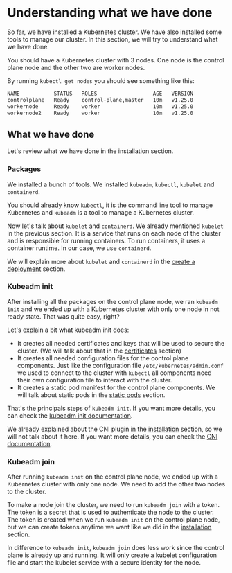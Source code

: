 # Understanding what we have done

So far, we have installed a Kubernetes cluster. We have also installed some tools to manage our cluster. In this section, we will try to understand what we have done.

You should have a Kubernetes cluster with 3 nodes. One node is the control plane node and the other two are worker nodes.

By running `kubectl get nodes` you should see something like this:

```bash
NAME           STATUS   ROLES                  AGE   VERSION
controlplane   Ready    control-plane,master   10m   v1.25.0
workernode     Ready    worker                 10m   v1.25.0
workernode2    Ready    worker                 10m   v1.25.0
```

## What we have done

Let's review what we have done in the installation section.

### Packages

We installed a bunch of tools. We installed `kubeadm`, `kubectl`, `kubelet` and `containerd`.

You should already know `kubectl`, it is the command line tool to manage Kubernetes and `kubeadm` is a tool to manage a Kubernetes cluster.

Now let's talk about `kubelet` and `containerd`. We already mentioned `kubelet` in the previous section. It is a service that runs on each node of the cluster and is responsible for running containers. To run containers, it uses a container runtime. In our case, we use `containerd`.

We will explain more about `kubelet` and `containerd` in the [create a deployment](create-a-deployment.md) section.

### Kubeadm init

After installing all the packages on the control plane node, we ran `kubeadm init` and we ended up with a Kubernetes cluster with only one node in not ready state. That was quite easy, right?

Let's explain a bit what kubeadm init does:

- It creates all needed certificates and keys that will be used to secure the cluster. (We will talk about that in the [certificates](understanding/certificates.md) section)
- It creates all needed configuration files for the control plane components. Just like the configuration file `/etc/kubernetes/admin.conf` we used to connect to the cluster with `kubectl` all components need their own configuration file to interact with the cluster.
- It creates a static pod manifest for the control plane components. We will talk about static pods in the [static pods](understanding/static-pods.md) section.

That's the principals steps of `kubeadm init`. If you want more details, you can check the [kubeadm init documentation](https://kubernetes.io/docs/reference/setup-tools/kubeadm/kubeadm-init/).

We already explained about the CNI plugin in the [installation](installation.md) section, so we will not talk about it here. If you want more details, you can check the [CNI documentation](https://kubernetes.io/docs/concepts/extend-kubernetes/compute-storage-net/network-plugins/).

### Kubeadm join

After running `kubeadm init` on the control plane node, we ended up with a Kubernetes cluster with only one node. We need to add the other two nodes to the cluster.

To make a node join the cluster, we need to run `kubeadm join` with a token. The token is a secret that is used to authenticate the node to the cluster. The token is created when we run `kubeadm init` on the control plane node, but we can create tokens anytime we want like we did in the [installation](installation.md) section.

In difference to `kubeadm init`, `kubeadm join` does less work since the control plane is already up and running. It will only create a kubelet configuration file and start the kubelet service with a secure identity for the node.

